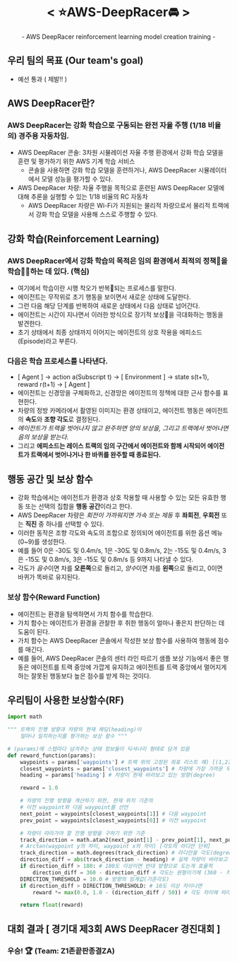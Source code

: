 <div align="center">
  <h1>< ⭐AWS-DeepRacer🚘 ></h1>
  - AWS DeepRacer reinforcement learning model creation training -
</div>

## 우리 팀의 목표 (Our team's goal)
- 예선 통과 ( 제발!! )

## AWS DeepRacer란?
### AWS DeepRacer는 강화 학습으로 구동되는 완전 자율 주행 (1/18 비율의) 경주용 자동차임.
- AWS DeepRacer 콘솔: 3차원 시뮬레이션 자율 주행 환경에서 강화 학습 모델을 훈련 및 평가하기 위한 AWS 기계 학습 서비스
  * 콘솔을 사용하면 강화 학습 모델을 훈련하거나, AWS DeepRacer 시뮬레이터에서 모델 성능을 평가할 수 있다.
- AWS DeepRacer 차량: 자율 주행을 목적으로 훈련된 AWS DeepRacer 모델에 대해 추론을 실행할 수 있는 1/18 비율의 RC 자동차
  * AWS DeepRacer 차량은 Wi-Fi가 지원되는 물리적 차량으로서 물리적 트랙에서 강화 학습 모델을 사용해 스스로 주행할 수 있다.
 
## 강화 학습(Reinforcement Learning)
### AWS DeepRacer에서 강화 학습의 목적은 임의 환경에서 최적의 정책📑을 학습👨‍🏫하는 데 있다. (핵심)
- 여기에서 학습이란 시행 착오가 반복🔄되는 프로세스를 말한다.
- 에이전트는 무작위로 초기 행동을 보이면서 새로운 상태에 도달한다.
- 그런 다음 해당 단계를 반복하여 새로운 상태에서 다음 상태로 넘어간다.
- 에이전트는 시간이 지나면서 이러한 방식으로 장기적 보상🎁을 극대화하는 행동을 발견한다.
- 초기 상태에서 최종 상태까지 이어지는 에이전트의 상호 작용을 에피소드(Episode)라고 부른다.
### 다음은 학습 프로세스를 나타낸다.
- [ Agent ] -> action a(Subscript t) -> [ Environment ] -> state s(t+1), reward r(t+1) -> [ Agent ]
- 에이전트는 신경망을 구체화하고, 신경망은 에이전트의 정책에 대한 근사 함수를 표현한다.
- 차량의 정방 카메라에서 촬영된 이미지는 환경 상태이고, 에이전트 행동은 에이전트의 **속도**와 **조향 각도**로 결정된다.
- *에이전트가 트랙을 벗어나지 않고 완주하면 양의 보상을, 그리고 트랙에서 벗어나면 음의 보상을 받는다.*
- 그리고 **에피소드는 레이스 트랙의 임의 구간에서 에이전트와 함께 시작되어 에이전트가 트랙에서 벗어나거나 한 바퀴를 완주할 때 종료된다.**

## 행동 공간 및 보상 함수
- 강화 학습에서는 에이전트가 환경과 상호 작용할 때 사용할 수 있는 모든 유효한 행동 또는 선택의 집합을 **행동 공간**이라고 한다.
- AWS DeepRacer 차량은 *회전이 가까워지면 가속 또는 제동* 후 **좌회전**, **우회전** 또는 **직진** 중 하나를 선택할 수 있다.
- 이러한 동작은 조향 각도와 속도의 조합으로 정의되어 에이전트를 위한 옵션 메뉴(0~9)를 생성한다.
- 예를 들어 0은 -30도 및 0.4m/s, 1은 -30도 및 0.8m/s, 2는 -15도 및 0.4m/s, 3은 -15도 및 0.8m/s, 3은 -15도 및 0.8m/s 등 9까지 나타낼 수 있다.
- 각도가 *음수*이면 차를 **오른쪽**으로 돌리고, *양수*이면 차를 **왼쪽**으로 돌리고, 0이면 바퀴가 똑바로 유지된다.
### 보상 함수(Reward Function)
- 에이전트는 환경을 탐색하면서 가치 함수를 학습한다.
- 가치 함수는 에이전트가 환경을 관찰한 후 취한 행동이 얼마나 좋은지 판단하는 데 도움이 된다.
- 가치 함수는 AWS DeepRacer 콘솔에서 작성한 보상 함수를 사용하여 행동에 점수를 매긴다.
- 예를 들어, AWS DeepRacer 콘솔의 센터 라인 따르기 샘플 보상 기능에서 좋은 행동은 에이전트를 트랙 중앙에 가깝게 유지하고 에이전트를 트랙 중앙에서 멀어지게 하는 잘못된 행동보다 높은 점수를 받게 하는 것이다.

## 우리팀이 사용한 보상함수(RF)
```python
import math

""" 트랙의 진행 방향과 차량의 현재 헤딩(heading)이
    얼마나 일치하는지를 평가하는 보상 함수 """

# (params)에 스텝마다 넘겨주는 상태 정보들이 딕셔너리 형태로 담겨 있음
def reward_function(params):  
    waypoints = params['waypoints'] # 트랙 위의 고정된 좌표 리스트 예) [(1,2),(3,4), ... ]
    closest_waypoints = params['closest_waypoints'] # 차량에 가장 가까운 두 개의 waypoint 인덱스 값 [앞, 뒤]
    heading = params['heading'] # 차량이 현재 바라보고 있는 방향(degree)

    reward = 1.0

    # 차량의 진행 방향을 계산하기 위한, 현재 위치 기준의
    # 이전 waypoint와 다음 waypoint를 선언
    next_point = waypoints[closest_waypoints[1]] # 다음 waypoint
    prev_point = waypoints[closest_waypoints[0]] # 이전 waypoint

    # 차량이 따라가야 할 진행 방향을 구하기 위한 기준
    track_direction = math.atan2(next_point[1] - prev_point[1], next_point[0] - prev_point[0])
    # Arctan(waypoint y의 차이, waypoint x의 차이) [각도의 라디안 단위]
    track_direction = math.degrees(track_direction) # 라디안을 각도(degree)로 바꿈
    direction_diff = abs(track_direction - heading) # 실제 차량이 바라보고 있는 값의 차이를 구함
    if direction_diff > 180: # 180도 이상이면 반대 방향으로 도는게 효율적
        direction_diff = 360 - direction_diff # 각도는 원형이기에 (360 - 차이)로 계산
    DIRECTION_THRESHOLD = 10.0 # 방향의 임계값(기준각도)
    if direction_diff > DIRECTION_THRESHOLD: # 10도 이상 차이나면
        reward *= max(0.0, 1.0 - (direction_diff / 50)) # 각도 차이에 따라 보상값을 유연하게 깎아버림

    return float(reward)
```

## 대회 결과 [ 경기대 제3회 AWS DeepRacer 경진대회 ]
### 우승! 🏆 (Team: Z1존끝판종결ZA)
